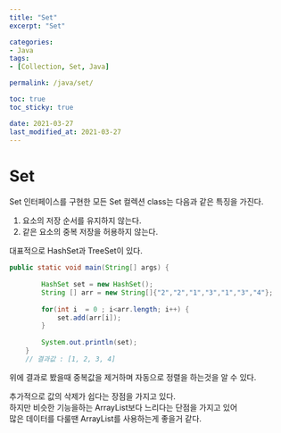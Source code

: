 ```yaml
---
title: "Set"
excerpt: "Set"

categories:
- Java
tags:
- [Collection, Set, Java]

permalink: /java/set/

toc: true
toc_sticky: true

date: 2021-03-27
last_modified_at: 2021-03-27
---
```


# Set

Set 인터페이스를 구현한 모든 Set 컬렉션 class는 다음과 같은 특징을 가진다.  

1. 요소의 저장 순서를 유지하지 않는다.
2. 같은 요소의 중복 저장을 허용하지 않는다.

대표적으로 HashSet과 TreeSet이 있다.

```java
public static void main(String[] args) {
		
		HashSet set = new HashSet();
		String [] arr = new String[]{"2","2","1","3","1","3","4"};
		
		for(int i  = 0 ; i<arr.length; i++) {
			set.add(arr[i]);
		}
		
		System.out.println(set);
	}
    // 결과값 : [1, 2, 3, 4]
```
위에 결과로 봤을때 중복값을 제거하며 자동으로 정렬을 하는것을 알 수 있다.

추가적으로 값의 삭제가 쉽다는 장점을 가지고 있다.  
하지만 비슷한 기능을하는 ArrayList보다 느리다는 단점을 가지고 있어  
많은 데이터를 다룰땐 ArrayList를 사용하는게 좋을거 같다.